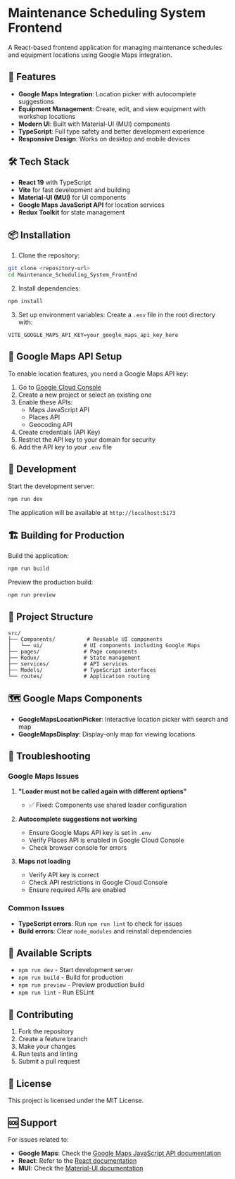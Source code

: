 # Maintenance Scheduling System Frontend

A React-based frontend application for managing maintenance schedules and equipment locations using Google Maps integration.

## 🚀 Features

- **Google Maps Integration**: Location picker with autocomplete suggestions
- **Equipment Management**: Create, edit, and view equipment with workshop locations
- **Modern UI**: Built with Material-UI (MUI) components
- **TypeScript**: Full type safety and better development experience
- **Responsive Design**: Works on desktop and mobile devices

## 🛠️ Tech Stack

- **React 19** with TypeScript
- **Vite** for fast development and building
- **Material-UI (MUI)** for UI components
- **Google Maps JavaScript API** for location services
- **Redux Toolkit** for state management

## 📦 Installation

1. Clone the repository:
```bash
git clone <repository-url>
cd Maintenance_Scheduling_System_FrontEnd
```

2. Install dependencies:
```bash
npm install
```

3. Set up environment variables:
Create a `.env` file in the root directory with:
```env
VITE_GOOGLE_MAPS_API_KEY=your_google_maps_api_key_here
```

## 🔑 Google Maps API Setup

To enable location features, you need a Google Maps API key:

1. Go to [Google Cloud Console](https://console.cloud.google.com/)
2. Create a new project or select an existing one
3. Enable these APIs:
   - Maps JavaScript API
   - Places API
   - Geocoding API
4. Create credentials (API Key)
5. Restrict the API key to your domain for security
6. Add the API key to your `.env` file

## 🚀 Development

Start the development server:
```bash
npm run dev
```

The application will be available at `http://localhost:5173`

## 🏗️ Building for Production

Build the application:
```bash
npm run build
```

Preview the production build:
```bash
npm run preview
```

## 📁 Project Structure

```
src/
├── Components/          # Reusable UI components
│   └── ui/             # UI components including Google Maps
├── pages/              # Page components
├── Redux/              # State management
├── services/           # API services
├── Models/             # TypeScript interfaces
└── routes/             # Application routing
```

## 🗺️ Google Maps Components

- **GoogleMapsLocationPicker**: Interactive location picker with search and map
- **GoogleMapsDisplay**: Display-only map for viewing locations

## 🐛 Troubleshooting

### Google Maps Issues

1. **"Loader must not be called again with different options"**
   - ✅ Fixed: Components use shared loader configuration

2. **Autocomplete suggestions not working**
   - Ensure Google Maps API key is set in `.env`
   - Verify Places API is enabled in Google Cloud Console
   - Check browser console for errors

3. **Maps not loading**
   - Verify API key is correct
   - Check API restrictions in Google Cloud Console
   - Ensure required APIs are enabled

### Common Issues

- **TypeScript errors**: Run `npm run lint` to check for issues
- **Build errors**: Clear `node_modules` and reinstall dependencies

## 📝 Available Scripts

- `npm run dev` - Start development server
- `npm run build` - Build for production
- `npm run preview` - Preview production build
- `npm run lint` - Run ESLint

## 🤝 Contributing

1. Fork the repository
2. Create a feature branch
3. Make your changes
4. Run tests and linting
5. Submit a pull request

## 📄 License

This project is licensed under the MIT License.

## 🆘 Support

For issues related to:
- **Google Maps**: Check the [Google Maps JavaScript API documentation](https://developers.google.com/maps/documentation/javascript)
- **React**: Refer to the [React documentation](https://react.dev/)
- **MUI**: Check the [Material-UI documentation](https://mui.com/)
